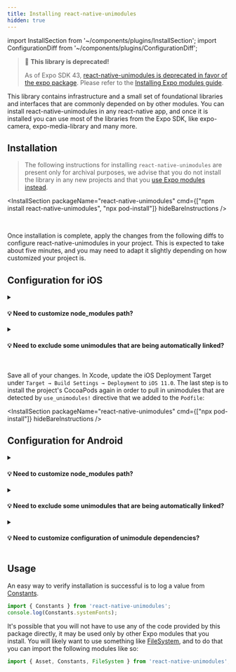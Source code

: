 ```yaml
---
title: Installing react-native-unimodules
hidden: true
---
```


import InstallSection from '~/components/plugins/InstallSection';
import ConfigurationDiff from '~/components/plugins/ConfigurationDiff';

> 🚨 **This library is deprecated!**
>
> As of Expo SDK 43, [react-native-unimodules is deprecated in favor of the expo package](https://blog.expo.dev/whats-new-in-expo-modules-infrastructure-7a7cdda81ebc). Please refer to the [Installing Expo modules guide](../bare/installing-expo-modules.md).

This library contains infrastructure and a small set of foundational libraries and interfaces that are commonly depended on by other modules. You can install react-native-unimodules in any react-native app, and once it is installed you can use most of the libraries from the Expo SDK, like expo-camera, expo-media-library and many more.

## Installation

> The following instructions for installing `react-native-unimodules` are present only for archival purposes, we advise that you do not install the library in any new projects and that you [use Expo modules instead](../bare/installing-expo-modules.md).

<InstallSection packageName="react-native-unimodules" cmd={["npm install react-native-unimodules", "npx pod-install"]} hideBareInstructions />

<br />

Once installation is complete, apply the changes from the following diffs to configure react-native-unimodules in your project. This is expected to take about five minutes, and you may need to adapt it slightly depending on how customized your project is.

## Configuration for iOS

<ConfigurationDiff source="/static/diffs/react-native-unimodules-ios.diff" />

<details><summary><h4>💡 Need to customize node_modules path?</h4></summary>
<p>

If you need to customize the path to node_modules, for example because you are using yarn workspaces, then you can pass in a param for this: `use_unimodules!(modules_paths: ['./path/to/node_modules'])`. Alternatively, you can configure this in `package.json`:


```json
{
  "name": "...",
  "dependencies": {},
  "react-native-unimodules": {
    "ios": {
      "modulesPaths": [
        "./path/to/node_modules"
      ]
    }
  }
}
```

</p>
</details>

<div style={{marginTop: -10}} />

<details><summary><h4>💡 Need to exclude some unimodules that are being automatically linked?</h4></summary>
<p>

If you need to exclude some of the unimodules that you are not using but they got installed by your other dependencies (like `expo`), then you can pass in `exclude` param for this. For example, if you want to exclude `expo-face-detector`, you may want to use this: `use_unimodules!(exclude: ['expo-face-detector'])`. Alternatively, you can configure this in `package.json`:

```json
{
  "name": "...",
  "dependencies": {},
  "react-native-unimodules": {
    "ios": {
      "exclude": [
        "expo-face-detector"
      ]
    }
  }
}
```

</p>
</details>

<br />

Save all of your changes. In Xcode, update the iOS Deployment Target under `Target → Build Settings → Deployment` to `iOS 11.0`. The last step is to install the project's CocoaPods again in order to pull in unimodules that are detected by `use_unimodules!` directive that we added to the `Podfile`:

<InstallSection packageName="react-native-unimodules" cmd={["npx pod-install"]} hideBareInstructions />

<div style={{marginTop: 50}} />

## Configuration for Android

<ConfigurationDiff source="/static/diffs/react-native-unimodules-android.diff" />

<details><summary><h4>💡 Need to customize node_modules path?</h4></summary>
<p>

If you need to customize the path to node_modules, for example because you are using yarn workspaces, then you can pass in a param `modulesPaths` for both of these functions: `includeUnimodulesProjects([modulesPaths: ['./path/to/node_modules']])`, `addUnimodulesDependencies([modulesPaths: ['./path/to/node_modules']])`. Alternatively, you can configure this in `package.json`:

```json
{
  "name": "...",
  "dependencies": {},
  "react-native-unimodules": {
    "android": {
      "modulesPaths": [
        "./path/to/node_modules"
      ]
    }
  }
}
```

</p>
</details>

<div style={{marginTop: -10}} />

<details><summary><h4>💡 Need to exclude some unimodules that are being automatically linked?</h4></summary>
<p>

If you need to exclude some of the unimodules that you are not using but they got installed by your other dependencies (like `expo`), then you can pass in `exclude` param for this. For example, if you want to exclude `expo-face-detector`, you may want to use this: `addUnimodulesDependencies([exclude: ['expo-face-detector']])` and `includeUnimodulesDependencies([exclude: ['expo-face-detector']])`. Alternatively, you can configure this in `package.json`:

```json
{
  "name": "...",
  "dependencies": {},
  "react-native-unimodules": {
    "android": {
      "exclude": [
        "expo-face-detector"
      ]
    }
  }
}
```

</p>
</details>

<div style={{marginTop: -10}} />

<details><summary><h4>💡 Need to customize configuration of unimodule dependencies?</h4></summary>
<p>

You can also customize the configuration of the unimodules dependencies (the default is `implementation`, if you're using Gradle older than 3.0, you will need to set `configuration: "compile"` in `addUnimodulesDependencies`, like: `addUnimodulesDependencies([configuration: "compile"])`). Alternatively, you can configure this in `package.json`:

```json
{
  "name": "...",
  "dependencies": {},
  "react-native-unimodules": {
    "android": {
      "configuration": "compile"
    }
  }
}
```

</p>
</details>

<div style={{marginTop: 50}} />

## Usage

An easy way to verify installation is successful is to log a value from [Constants](/versions/latest/sdk/constants/).

```js
import { Constants } from 'react-native-unimodules';
console.log(Constants.systemFonts);
```

It's possible that you will not have to use any of the code provided by this package directly, it may be used only by other Expo modules that you install. You will likely want to use something like [FileSystem](/versions/latest/sdk/filesystem/), and to do that you can import the following modules like so:

```js
import { Asset, Constants, FileSystem } from 'react-native-unimodules';
```
